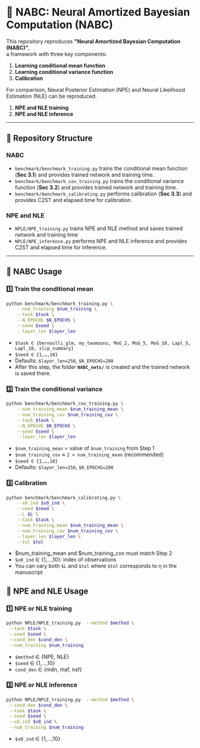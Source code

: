 # 🔮 NABC: Neural Amortized Bayesian Computation (NABC)

This repository reproduces **"Neural Amortized Bayesian Computation (NABC)"**,  
a framework with three key components:

1. **Learning conditional mean function**  
2. **Learning conditional variance function**  
3. **Calibration**

For comparison, Neural Posterior Estimation (NPE) and Neural Likelihood Estimation (NLE) can be reproduced.
1. **NPE and NLE training**
2. **NPE and NLE inference**
   
---

## 📂 Repository Structure
### NABC
- `benchmark/benchmark_training.py` trains the conditional mean function (**Sec 3.1**) and provides trained network and training time.  
- `benchmark/benchmark_cov_training.py` trains the conditional variance function (**Sec 3.2**) and provides trained network and training time.  
- `benchmark/benchmark_calibrating.py` performs calibration (**Sec 3.3**) and provides C2ST and elapsed time for calibration.

### NPE and NLE
- `NPLE/NPE_training.py` trains NPE and NLE method and saves trained network and training time
- `NPLE/NPE_inference.py` performs NPE and NLE inference and provides C2ST and elapsed time for inference. 
---

## 🚀 NABC Usage

### 1️⃣ Train the conditional mean
```bash
python benchmark/benchmark_training.py \
    --num_training $num_training \
    --task $task \
    --N_EPOCHS $N_EPOCHS \
    --seed $seed \
    --layer_len $layer_len
```
- `$task ∈ {bernoulli_glm, my_twomoons, MoG_2, MoG_5, MoG_10, Lapl_5, Lapl_10, slcp_summary}`
- `$seed ∈ {1,…,10}`
- Defaults: `$layer_len=256`, `$N_EPOCHS=200`
- After this step, the folder **`NABC_nets/`** is created and the trained network is saved there.


### 2️⃣ Train the conditional variance
```bash
python benchmark/benchmark_cov_training.py \
    --num_training_mean $num_training_mean \
    --num_training_cov $num_training_cov \
    --task $task \
    --N_EPOCHS $N_EPOCHS \
    --seed $seed \
    --layer_len $layer_len
```
- `$num_training_mean` = value of `$num_training` from Step 1  
- `$num_training_cov` ≈ `2 × num_training_mean` (recommended)  
- `$seed ∈ {1,…,10}`  
- Defaults: `$layer_len=256`, `$N_EPOCHS=200`

### 3️⃣ Calibration
```bash
python benchmark/benchmark_calibrating.py \
    --x0_ind $x0_ind \
    --seed $seed \
    --L $L \
    --task $task \
    --num_training_mean $num_training_mean \
    --num_training_cov $num_training_cov \
    --layer_len $layer_len \
    --tol $tol
```
- $num_training_mean and $num_training_cov must match Step 2
- `$x0_ind` ∈ {1,…,10}: index of observations
- You can vary both `$L` and `$tol` where `$tol` corresponds to η in the manuscript



## 🚀 NPE and NLE Usage

### 1️⃣ NPE or NLE training
```bash
python NPLE/NPLE_training.py  --method $method \
 --task $task \
 --seed $seed \
 --cond_den $cond_den \
 --num_training $num_training 
```
- `$method` ∈ {NPE, NLE}
- `$seed` ∈ {1,…,10}
- `cond_den` ∈ {mdn, maf, nsf}

### 2️⃣ NPE or NLE inference
```bash
python NPLE/NPLE_training.py  --method $method \
 --cond_den $cond_den \
 --task $task \
 --seed $seed \
 --x0_ind $x0_ind \
 --num_training $num_training 
```
- `$x0_ind` ∈ {1,…,10}
